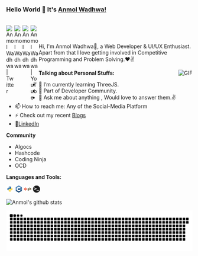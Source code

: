### Hello World 👋 It's [Anmol Wadhwa!](https://www.linkedin.com/in/anmol-wadhwa/)

<br/>


<a href="https://twitter.com/anmolwadhwaxx">
<img align="left" alt="Anmol Wadhwa | Twitter" width="22px" src="https://cdn.jsdelivr.net/npm/simple-icons@v3/icons/twitter.svg" />
</a>
<a href="https://www.linkedin.com/in/anmol-wadhwa/">
<img align="left" alt="Anmol Wadhwa" width="22px" src="https://cdn.jsdelivr.net/npm/simple-icons@v3/icons/linkedin.svg" />
</a>
<a href="https://www.instagram.com/anmolwadhwaxx/">
<img align="left" alt="Anmol Wadhwa" width="22px" src="https://cdn.jsdelivr.net/npm/simple-icons@v3/icons/instagram.svg" />
</a>
<a href="https://www.youtube.com/channel/UCMV86A1foFt7l0l4HrTYzaA">
<img align="left" alt="Anmol Wadhwa | YouTube" width="22px" src="https://cdn.jsdelivr.net/npm/simple-icons@v3/icons/youtube.svg" />
</a>
<br />

<br />


Hi, I'm Anmol Wadhwa🙌, a Web Developer & UI/UX Enthusiast. Apart from that I love getting involved in Competitive Programming and Problem Solving.❤✌


<img align="right" alt="GIF" src="https://media.giphy.com/media/USV0ym3bVWQJJmNu3N/giphy.gif" />


**Talking about Personal Stuffs:**

- 🌱 I’m currently learning ThreeJS.
- 👯 Part of Developer Community.
- 💬 Ask me about anything , Would love to answer them.✌
- 📫 How to reach me: Any of the Social-Media Platform 
- ⚡ Check out my recent [Blogs](https://hashnode.com/@anmolwadhwa)
- 📝[LinkedIn](https://www.linkedin.com/in/anmol-wadhwa/)



**Community**
- Algocs
- Hashcode
- Coding Ninja
- OCD

**Languages and Tools:**


<code><img height="20" src="https://raw.githubusercontent.com/github/explore/80688e429a7d4ef2fca1e82350fe8e3517d3494d/topics/python/python.png"></code>
<code><img height="20" src="https://raw.githubusercontent.com/github/explore/80688e429a7d4ef2fca1e82350fe8e3517d3494d/topics/cpp/cpp.png"></code>
<code><img height="20" src="https://raw.githubusercontent.com/github/explore/80688e429a7d4ef2fca1e82350fe8e3517d3494d/topics/git/git.png"></code>
<code><img height="20" src="https://raw.githubusercontent.com/github/explore/80688e429a7d4ef2fca1e82350fe8e3517d3494d/topics/terminal/terminal.png"></code>

![Anmol's github stats](https://github-readme-stats.vercel.app/api?username=anmolwadhwaxx&show_icons=true&hide_border=true)

<a href=#><img src="https://raw.githubusercontent.com/anmolwadhwaxx/anmolwadhwaxx/deda191d8faa317e1087ba3e16bee98b6b9b29ea/snake.svg"></a>
